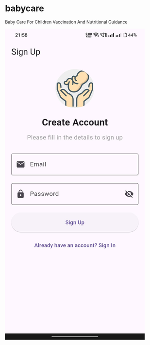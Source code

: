 # babycare

Baby Care For Children Vaccination And Nutritional Guidance

![Image Alt Text](assets/(1).jpeg)
